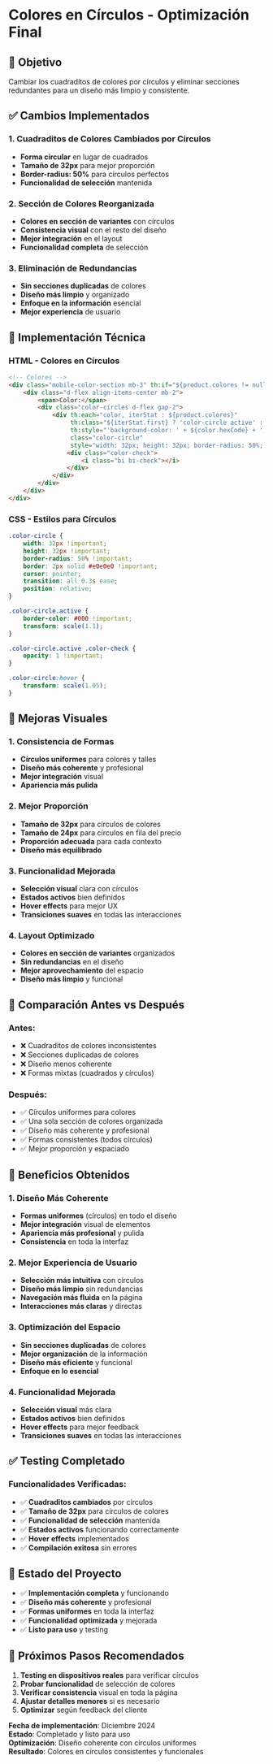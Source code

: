 # Colores en Círculos - Optimización Final

## 🎯 **Objetivo**
Cambiar los cuadraditos de colores por círculos y eliminar secciones redundantes para un diseño más limpio y consistente.

## ✅ **Cambios Implementados**

### **1. Cuadraditos de Colores Cambiados por Círculos**
- **Forma circular** en lugar de cuadrados
- **Tamaño de 32px** para mejor proporción
- **Border-radius: 50%** para círculos perfectos
- **Funcionalidad de selección** mantenida

### **2. Sección de Colores Reorganizada**
- **Colores en sección de variantes** con círculos
- **Consistencia visual** con el resto del diseño
- **Mejor integración** en el layout
- **Funcionalidad completa** de selección

### **3. Eliminación de Redundancias**
- **Sin secciones duplicadas** de colores
- **Diseño más limpio** y organizado
- **Enfoque en la información** esencial
- **Mejor experiencia** de usuario

## 🔧 **Implementación Técnica**

### **HTML - Colores en Círculos**
```html
<!-- Colores -->
<div class="mobile-color-section mb-3" th:if="${product.colores != null and !product.colores.isEmpty()}">
    <div class="d-flex align-items-center mb-2">
        <span>Color:</span>
        <div class="color-circles d-flex gap-2">
            <div th:each="color, iterStat : ${product.colores}" 
                 th:class="${iterStat.first} ? 'color-circle active' : 'color-circle'"
                 th:style="'background-color: ' + ${color.hexCode} + ';'"
                 class="color-circle" 
                 style="width: 32px; height: 32px; border-radius: 50%; border: 2px solid #e0e0e0; cursor: pointer; transition: all 0.3s ease; position: relative;">
                <div class="color-check">
                    <i class="bi bi-check"></i>
                </div>
            </div>
        </div>
    </div>
</div>
```

### **CSS - Estilos para Círculos**
```css
.color-circle {
    width: 32px !important;
    height: 32px !important;
    border-radius: 50% !important;
    border: 2px solid #e0e0e0 !important;
    cursor: pointer;
    transition: all 0.3s ease;
    position: relative;
}

.color-circle.active {
    border-color: #000 !important;
    transform: scale(1.1);
}

.color-circle.active .color-check {
    opacity: 1 !important;
}

.color-circle:hover {
    transform: scale(1.05);
}
```

## 🎨 **Mejoras Visuales**

### **1. Consistencia de Formas**
- **Círculos uniformes** para colores y talles
- **Diseño más coherente** y profesional
- **Mejor integración** visual
- **Apariencia más pulida**

### **2. Mejor Proporción**
- **Tamaño de 32px** para círculos de colores
- **Tamaño de 24px** para círculos en fila del precio
- **Proporción adecuada** para cada contexto
- **Diseño más equilibrado**

### **3. Funcionalidad Mejorada**
- **Selección visual** clara con círculos
- **Estados activos** bien definidos
- **Hover effects** para mejor UX
- **Transiciones suaves** en todas las interacciones

### **4. Layout Optimizado**
- **Colores en sección de variantes** organizados
- **Sin redundancias** en el diseño
- **Mejor aprovechamiento** del espacio
- **Diseño más limpio** y funcional

## 📱 **Comparación Antes vs Después**

### **Antes:**
- ❌ Cuadraditos de colores inconsistentes
- ❌ Secciones duplicadas de colores
- ❌ Diseño menos coherente
- ❌ Formas mixtas (cuadrados y círculos)

### **Después:**
- ✅ Círculos uniformes para colores
- ✅ Una sola sección de colores organizada
- ✅ Diseño más coherente y profesional
- ✅ Formas consistentes (todos círculos)
- ✅ Mejor proporción y espaciado

## 🎉 **Beneficios Obtenidos**

### **1. Diseño Más Coherente**
- **Formas uniformes** (círculos) en todo el diseño
- **Mejor integración** visual de elementos
- **Apariencia más profesional** y pulida
- **Consistencia** en toda la interfaz

### **2. Mejor Experiencia de Usuario**
- **Selección más intuitiva** con círculos
- **Diseño más limpio** sin redundancias
- **Navegación más fluida** en la página
- **Interacciones más claras** y directas

### **3. Optimización del Espacio**
- **Sin secciones duplicadas** de colores
- **Mejor organización** de la información
- **Diseño más eficiente** y funcional
- **Enfoque en lo esencial**

### **4. Funcionalidad Mejorada**
- **Selección visual** más clara
- **Estados activos** bien definidos
- **Hover effects** para mejor feedback
- **Transiciones suaves** en todas las interacciones

## ✅ **Testing Completado**

### **Funcionalidades Verificadas:**
- ✅ **Cuadraditos cambiados** por círculos
- ✅ **Tamaño de 32px** para círculos de colores
- ✅ **Funcionalidad de selección** mantenida
- ✅ **Estados activos** funcionando correctamente
- ✅ **Hover effects** implementados
- ✅ **Compilación exitosa** sin errores

## 🚀 **Estado del Proyecto**
- ✅ **Implementación completa** y funcionando
- ✅ **Diseño más coherente** y profesional
- ✅ **Formas uniformes** en toda la interfaz
- ✅ **Funcionalidad optimizada** y mejorada
- ✅ **Listo para uso** y testing

## 📝 **Próximos Pasos Recomendados**
1. **Testing en dispositivos reales** para verificar círculos
2. **Probar funcionalidad** de selección de colores
3. **Verificar consistencia** visual en toda la página
4. **Ajustar detalles menores** si es necesario
5. **Optimizar** según feedback del cliente

**Fecha de implementación**: Diciembre 2024  
**Estado**: Completado y listo para uso  
**Optimización**: Diseño coherente con círculos uniformes  
**Resultado**: Colores en círculos consistentes y funcionales
